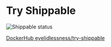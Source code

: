 # Try Shippable

![Shippable status](https://img.shields.io/shippable/5667282d1895ca44744e694a/develop.svg)

[DockerHub eyelidlessness/try-shippable](https://hub.docker.com/r/eyelidlessness/try-shippable/)
